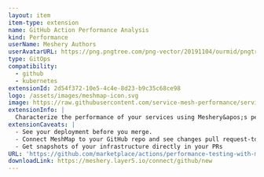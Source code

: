 ```yaml
---
layout: item
item-type: extension
name: GitHub Action Performance Analysis
kind: Performance
userName: Meshery Authors
userAvatarURL: https://png.pngtree.com/png-vector/20191104/ourmid/pngtree-businessman-avatar-cartoon-style-png-image_1953664.jpg
type: GitOps
compatibility: 
  - github
  - kubernetes
extensionId: 2d54f372-10e5-4c4e-8d23-b9c35c68ce98
logo: /assets/images/meshmap-icon.svg
image: https://raw.githubusercontent.com/service-mesh-performance/service-mesh-performance/master/docs/assets/img/logo/meshmark-dark.svg
extensionInfo: |
  Characterize the performance of your services using Meshery&apos;s performance analysis GitHub Action to benchmark and visually compare percentiles (e.g. P99) over time.
extensionCaveats: |
  - See your deployment before you merge.
  - Connect MeshMap to your GitHub repo and see changes pull request-to-pull request
  - Get snapshots of your infrastructure directly in your PRs
URL: 'https://github.com/marketplace/actions/performance-testing-with-meshery'
downloadLink: https://meshery.layer5.io/connect/github/new
---
```

